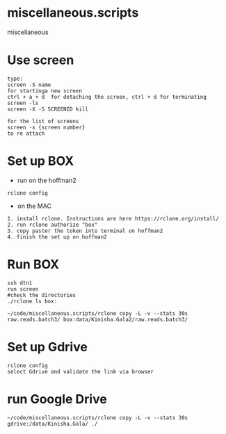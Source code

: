 # miscellaneous.scripts
miscellaneous

# Use screen
```
type:
screen -S name 
for startinga new screen 
ctrl + a + d  for detaching the screen, ctrl + d for terminating
screen -ls 
screen -X -S SCREENID kill

for the list of screens 
screen -x {screen number} 
to re attach 
```


# Set up BOX 

- run on the hoffman2
```
rclone config
```

- on the MAC
```
1. install rclone. Instructions are here https://rclone.org/install/
2. run rclone authorize "box"
3. copy paster the token into terminal on hoffman2
4. finish the set up on hoffman2
```

# Run BOX

```
ssh dtn1
run screen
#check the directories
./rclone ls box:

~/code/miscellaneous.scripts/rclone copy -L -v --stats 30s raw.reads.batch3/ box:data/Kinisha.Gala2/raw.reads.batch3/

```

# Set up Gdrive
```
rclone config
select Gdrive and validate the link via browser
```

# run Google Drive
```
~/code/miscellaneous.scripts/rclone copy -L -v --stats 30s gdrive:/data/Kinisha.Gala/ ./
```

